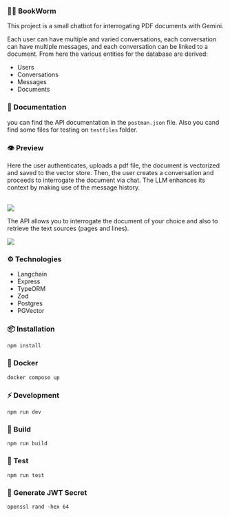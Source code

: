 ### 📕🐭 BookWorm

This project is a small chatbot for interrogating PDF documents with Gemini.

Each user can have multiple and varied conversations, each conversation can have multiple messages, and each conversation can be linked to a document.
From here the various entities for the database are derived:

- Users
- Conversations
- Messages
- Documents

### 📗 Documentation

you can find the API documentation in the `postman.json` file. Also you cand find some files for testing on `testfiles` folder.

### 👁️ Preview

Here the user authenticates, uploads a pdf file, the document is vectorized and saved to the vector store. Then, the user creates a conversation and proceeds to interrogate the document via chat. The LLM enhances its context by making use of the message history.
<br>

<br>
<img
    src="./docs/demo.gif"
/>

<br>

The API allows you to interrogate the document of your choice and also to retrieve the text sources (pages and lines).
<br>

<img
    src="./docs/demo2.gif"
/>

### ⚙️ Technologies

- Langchain
- Express
- TypeORM
- Zod
- Postgres
- PGVector

### 📦 Installation

```
npm install
```

### 🐋 Docker

```
docker compose up
```

### ⚡️ Development

```
npm run dev
```

### 🚀 Build

```
npm run build
```

### 🧪 Test

```
npm run test
```

### 🔐 Generate JWT Secret

```
openssl rand -hex 64
```
